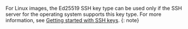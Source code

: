 For Linux images, the Ed25519 SSH key type can be used only if the SSH server for the operating system supports this key type. For more information, see [Getting started with SSH keys](/docs/vpc?topic=vpc-ssh-keys).
{: note}
